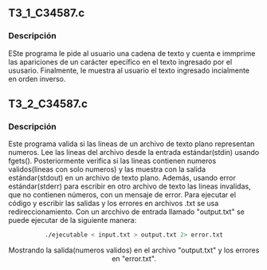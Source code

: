 ## T3_1_C34587.c

### Descripción

ESte programa le pide al usuario una cadena de texto y cuenta e immprime las apariciones de un carácter epecífico en el texto ingresado por el ususario. Finalmente, le muestra al usuario el texto ingresado incialmente en orden inverso. 

## T3_2_C34587.c

### Descripción

Este programa valida si las lineas de un archivo de texto plano representan numeros. 
Lee las lineas del archivo desde la entrada estándar(stdin) usando fgets(). Posteriormente verifica si las lineas contienen numeros validos(lineas con solo numeros) y las muestra con la salida estándar(stdout) en un archivo de texto plano.
Además, usando error estándar(stderr) para escribir en otro archivo de texto las lineas invalidas, que no contienen números, con un mensaje de error. 
Para ejecutar el código y escribir las salidas y los errores en archivos .txt se usa redireccionamiento. Con un arcchivo de entrada llamado "output.txt" se puede ejecutar de la siguiente manera: 

<div align="center">

```bash
./ejecutable < input.txt > output.txt 2> error.txt
```

Mostrando la salida(numeros validos) en el archivo "output.txt" y los errores en "error.txt". 